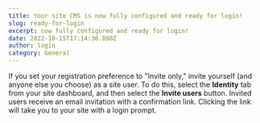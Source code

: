 ```yaml
---
title: Your site CMS is now fully configured and ready for login!
slug: ready-for-login
excerpt: now fully configured and ready for login!
date: 2022-10-15T17:14:36.890Z
author: login
category: General
---
```

If you set your registration preference to "Invite only," invite yourself (and anyone else you choose) as a site user. To do this, select the **Identity** tab from your site dashboard, and then select the **Invite users** button. Invited users receive an email invitation with a confirmation link. Clicking the link will take you to your site with a login prompt.